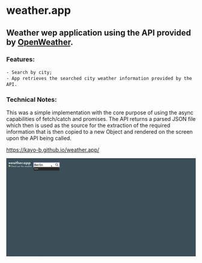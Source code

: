 # weather.app

## Weather wep application using the API provided by [OpenWeather](https://openweathermap.org/).

### Features: 
    - Search by city;
    - App retrieves the searched city weather information provided by the API.
    
### Technical Notes:

This was a simple implementation with the core purpose of using the async capabilities of fetch/catch and promises. The API returns a parsed JSON file which then is used as the source for the extraction of the required information that is then copied to a new Object and rendered on the screen upon the API being called. 

https://kayo-b.github.io/weather.app/

![weather](weather2.gif)